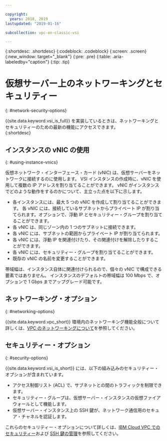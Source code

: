 ```yaml
---

copyright:
  years: 2018, 2019
lastupdated: "2019-01-16"

subcollection: vpc-on-classic-vsi

---
```


{:shortdesc: .shortdesc}
{:codeblock: .codeblock}
{:screen: .screen}
{:new_window: target="_blank"}
{:pre: .pre}
{:table: .aria-labeledby="caption"}
{:tip: .tip}

# 仮想サーバー上のネットワーキングとセキュリティー
{: #network-security-options}

{{site.data.keyword.vsi_is_full}} を実装しているときは、ネットワーキングとセキュリティーのための最新の機能にアクセスできます。  
{:shortdesc}

## インスタンスの vNIC の使用
{: #using-instance-vnics}

仮想ネットワーク・インターフェース・カード (vNIC) は、仮想サーバーをネットワークに接続するのに使用します。 VSI インスタンスの作成時に、vNIC を使用して複数の IP アドレスを割り当てることができます。 vNIC がインスタンスでどのような動作をするのかについて、主立った点を以下に示します。

* 各インスタンスには、最大 5 つの vNIC を作成して割り当てることができます。 各 vNIC には、接続しているサブネットからプライベート IP が割り当てられます。オプションで、浮動 IP とセキュリティー・グループを割り当てることができます。
* 各 vNIC は、同じゾーン内の 1 つのサブネットに接続できます。
* 各 vNIC には、サブネットの範囲からプライベート IP が割り当てられます。
* 各 vNIC には、浮動 IP を関連付けたり、その関連付けを解除したりすることができます。
* 各 vNIC には、セキュリティー・グループを割り当てることができます。
* 既存の vNIC の名前を変更することができます。

帯域幅は、インスタンス自体に関連付けられるので、個々の vNIC で構成できる要素ではありません。 インスタンスのデフォルトの帯域幅は 100 Mbps で、オプションで 1 Gbps までアップグレード可能です。

## ネットワーキング・オプション
{: #networking-options}

{{site.data.keyword.vpc_short}} 環境内のネットワーキング機能全般について詳しくは、[VPC のネットワーキングについて](/docs/vpc-on-classic-network?topic=vpc-on-classic-network-about-networking-for-vpc)を参照してください。

## セキュリティー・オプション
{: #security-options}

{{site.data.keyword.vsi_is_short}} には、以下の組み込みのセキュリティー・オプションが含まれています。
* アクセス制御リスト (ACL) で、サブネットとの間のトラフィックを制限できます。
* セキュリティー・グループは、仮想サーバー・インスタンスの仮想ファイアウォールとして機能します。
* 仮想サーバー・インスタンス上の SSH 鍵が、ネットワーク通信用のセキュア・チャネルを認証します。

これらのセキュリティー・オプションについて詳しくは、[IBM Cloud VPC でのセキュリティー](/docs/vpc-on-classic-network?topic=vpc-on-classic-network-security-in-your-ibm-cloud-vpc)および [SSH 鍵の管理](/docs/vpc-on-classic-vsi?topic=vpc-on-classic-vsi-managing-ssh-keys#managing-ssh-keys)を参照してください。
